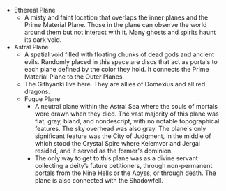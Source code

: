 - Ethereal Plane
    - A misty and faint location that overlaps the inner planes and the Prime Material Plane. Those in the plane can observe the world around them but not interact with it. Many ghosts and spirits haunt its dark void.
- Astral Plane
    - A spatial void filled with floating chunks of dead gods and ancient evils. Randomly placed in this space are discs that act as portals to each plane defined by the color they hold. It connects the Prime Material Plane to the Outer Planes.
    - The Githyanki live here. They are allies of Domexius and all red dragons.
	- Fugue Plane
	    - A neutral plane within the Astral Sea where the souls of mortals were drawn when they died. The vast majority of this plane was flat, gray, bland, and nondescript, with no notable topographical features. The sky overhead was also gray. The plane's only significant feature was the City of Judgment, in the middle of which stood the Crystal Spire where Kelemvor and Jergal resided, and it served as the former's dominion.
	    - The only way to get to this plane was as a divine servant collecting a deity’s future petitioners, through non-permanent portals from the Nine Hells or the Abyss, or through death. The plane is also connected with the Shadowfell.